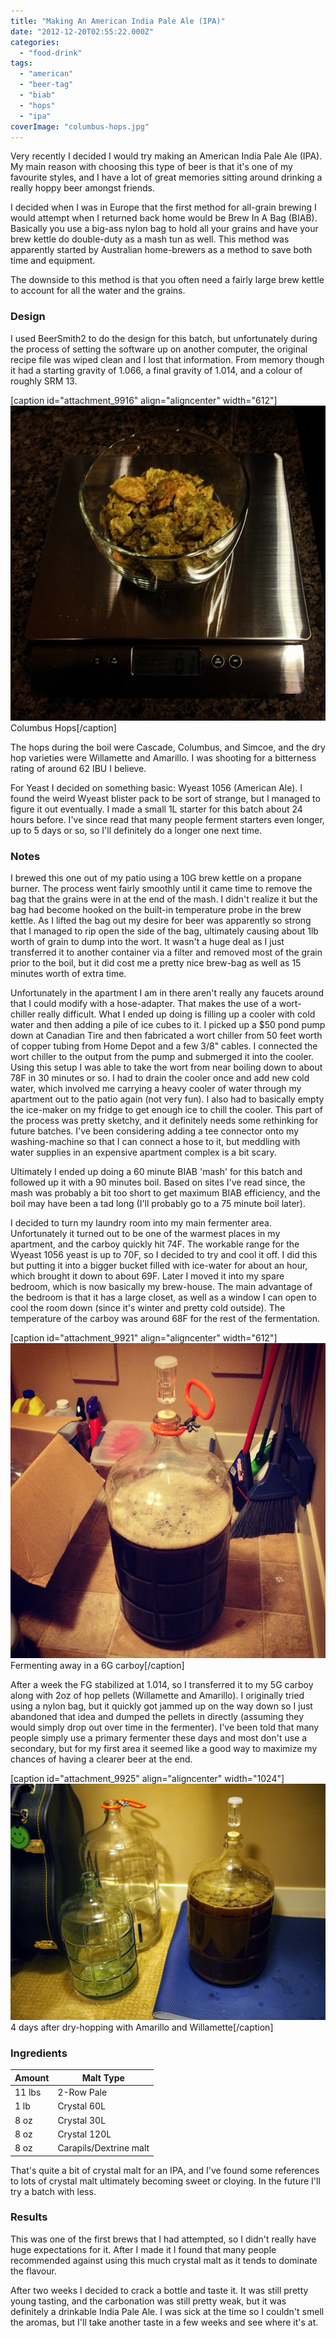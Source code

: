 ```yaml
---
title: "Making An American India Pale Ale (IPA)"
date: "2012-12-20T02:55:22.000Z"
categories: 
  - "food-drink"
tags: 
  - "american"
  - "beer-tag"
  - "biab"
  - "hops"
  - "ipa"
coverImage: "columbus-hops.jpg"
---
```


Very recently I decided I would try making an American India Pale Ale (IPA). My main reason with choosing this type of beer is that it's one of my favourite styles, and I have a lot of great memories sitting around drinking a really hoppy beer amongst friends.

I decided when I was in Europe that the first method for all-grain brewing I would attempt when I returned back home would be Brew In A Bag (BIAB). Basically you use a big-ass nylon bag to hold all your grains and have your brew kettle do double-duty as a mash tun as well. This method was apparently started by Australian home-brewers as a method to save both time and equipment.

The downside to this method is that you often need a fairly large brew kettle to account for all the water and the grains.

### Design

I used BeerSmith2 to do the design for this batch, but unfortunately during the process of setting the software up on another computer, the original recipe file was wiped clean and I lost that information. From memory though it had a starting gravity of 1.066, a final gravity of 1.014, and a colour of roughly SRM 13.

\[caption id="attachment\_9916" align="aligncenter" width="612"\][![Columbus Hops](images/columbus-hops.jpg)](http://www.migratorynerd.com/wordpress/wp-content/uploads/2012/12/columbus-hops.jpg) Columbus Hops\[/caption\]

The hops during the boil were Cascade, Columbus, and Simcoe, and the dry hop varieties were Willamette and Amarillo. I was shooting for a bitterness rating of around 62 IBU I believe.

For Yeast I decided on something basic: Wyeast 1056 (American Ale). I found the weird Wyeast blister pack to be sort of strange, but I managed to figure it out eventually. I made a small 1L starter for this batch about 24 hours before. I've since read that many people ferment starters even longer, up to 5 days or so, so I'll definitely do a longer one next time.

### Notes

I brewed this one out of my patio using a 10G brew kettle on a propane burner. The process went fairly smoothly until it came time to remove the bag that the grains were in at the end of the mash. I didn't realize it but the bag had become hooked on the built-in temperature probe in the brew kettle. As I lifted the bag out my desire for beer was apparently so strong that I managed to rip open the side of the bag, ultimately causing about 1lb worth of grain to dump into the wort. It wasn't a huge deal as I just transferred it to another container via a filter and removed most of the grain prior to the boil, but it did cost me a pretty nice brew-bag as well as 15 minutes worth of extra time.

Unfortunately in the apartment I am in there aren't really any faucets around that I could modify with a hose-adapter. That makes the use of a wort-chiller really difficult. What I ended up doing is filling up a cooler with cold water and then adding a pile of ice cubes to it. I picked up a $50 pond pump down at Canadian Tire and then fabricated a wort chiller from 50 feet worth of copper tubing from Home Depot and a few 3/8" cables. I connected the wort chiller to the output from the pump and submerged it into the cooler. Using this setup I was able to take the wort from near boiling down to about 78F in 30 minutes or so. I had to drain the cooler once and add new cold water, which involved me carrying a heavy cooler of water through my apartment out to the patio again (not very fun). I also had to basically empty the ice-maker on my fridge to get enough ice to chill the cooler. This part of the process was pretty sketchy, and it definitely needs some rethinking for future batches. I've been considering adding a tee connector onto my washing-machine so that I can connect a hose to it, but meddling with water supplies in an expensive apartment complex is a bit scary.

Ultimately I ended up doing a 60 minute BIAB 'mash' for this batch and followed up it with a 90 minutes boil. Based on sites I've read since, the mash was probably a bit too short to get maximum BIAB efficiency, and the boil may have been a tad long (I'll probably go to a 75 minute boil later).

I decided to turn my laundry room into my main fermenter area. Unfortunately it turned out to be one of the warmest places in my apartment, and the carboy quickly hit 74F. The workable range for the Wyeast 1056 yeast is up to 70F, so I decided to try and cool it off. I did this but putting it into a bigger bucket filled with ice-water for about an hour, which brought it down to about 69F. Later I moved it into my spare bedroom, which is now basically my brew-house. The main advantage of the bedroom is that it has a large closet, as well as a window I can open to cool the room down (since it's winter and pretty cold outside). The temperature of the carboy was around 68F for the rest of the fermentation.

\[caption id="attachment\_9921" align="aligncenter" width="612"\][![Fermenting away in a 6G carboy](images/fermenting.jpg)](http://www.migratorynerd.com/wordpress/wp-content/uploads/2012/12/fermenting.jpg) Fermenting away in a 6G carboy\[/caption\]

After a week the FG stabilized at 1.014, so I transferred it to my 5G carboy along with 2oz of hop pellets (Willamette and Amarillo). I originally tried using a nylon bag, but it quickly got jammed up on the way down so I just abandoned that idea and dumped the pellets in directly (assuming they would simply drop out over time in the fermenter). I've been told that many people simply use a primary fermenter these days and most don't use a secondary, but for my first area it seemed like a good way to maximize my chances of having a clearer beer at the end.

\[caption id="attachment\_9925" align="aligncenter" width="1024"\][![4 days after dry-hopping with Amarillo and Willamette](images/dry-hopped.jpg)](http://www.migratorynerd.com/wordpress/wp-content/uploads/2012/12/dry-hopped.jpg) 4 days after dry-hopping with Amarillo and Willamette\[/caption\]

### Ingredients

| Amount | Malt Type |
| --- | --- |
| 11 lbs | 2-Row Pale |
| 1 lb | Crystal 60L |
| 8 oz | Crystal 30L |
| 8 oz | Crystal 120L |
| 8 oz | Carapils/Dextrine malt |

That's quite a bit of crystal malt for an IPA, and I've found some references to lots of crystal malt ultimately becoming sweet or cloying. In the future I'll try a batch with less.

### Results

This was one of the first brews that I had attempted, so I didn't really have huge expectations for it. After I made it I found that many people recommended against using this much crystal malt as it tends to dominate the flavour.

After two weeks I decided to crack a bottle and taste it. It was still pretty young tasting, and the carbonation was still pretty weak, but it was definitely a drinkable India Pale Ale. I was sick at the time so I couldn't smell the aromas, but I'll take another taste in a few weeks and see where it's at.

